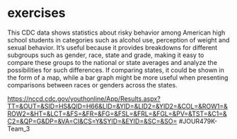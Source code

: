 # exercises 
This CDC data shows statistics about risky behavior among American high school students in categories such as alcohol use, perception of weight and sexual behavior. It’s useful because it provides breakdowns for different subgroups such as gender, race, state and grade, making it easy to compare these groups to the national or state averages and analyze the possibilities for such differences. If comparing states, it could be shown in the form of a map, while a bar graph might be more useful when presenting comparisons between races or genders across the states. 

https://nccd.cdc.gov/youthonline/App/Results.aspx?TT=&OUT=&SID=HS&QID=H66&LID=&YID=&LID2=&YID2=&COL=&ROW1=&ROW2=&HT=&LCT=&FS=&FR=&FG=&FSL=&FRL=&FGL=&PV=&TST=&C1=&C2=&QP=G&DP=&VA=CI&CS=Y&SYID=&EYID=&SC=&SO=
#JOUR479K-Team_3
